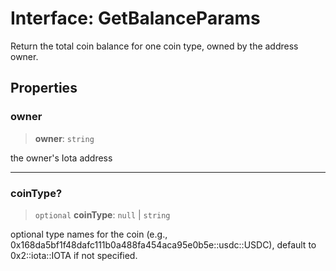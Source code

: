 # Interface: GetBalanceParams

Return the total coin balance for one coin type, owned by the address owner.

## Properties

### owner

> **owner**: `string`

the owner's Iota address

---

### coinType?

> `optional` **coinType**: `null` \| `string`

optional type names for the coin (e.g., 0x168da5bf1f48dafc111b0a488fa454aca95e0b5e::usdc::USDC),
default to 0x2::iota::IOTA if not specified.
